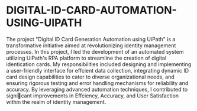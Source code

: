 # DIGITAL-ID-CARD-AUTOMATION-USING-UIPATH
The project "Digital ID Card Generation Automation using UiPath" is a transformative initiative aimed at revolutionizing identity management processes. In this project, I led the development of an
automated system utilizing UiPath's RPA platform to streamline the creation of digital identication cards. My responsibilities included designing and implementing a user-friendly interface for effcient data
collection, integrating dynamic ID card design capabilities to cater to diverse organizational needs, and ensuring rigorous testing and error handling mechanisms for reliability and accuracy. By leveraging
advanced automation techniques, I contributed to signicant improvements in Effciency, Accuracy, and User Satisfaction within the realm of identity management.
